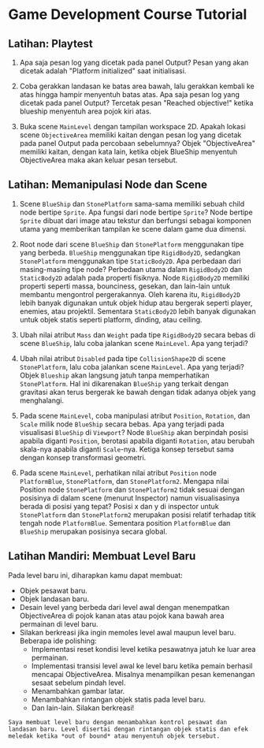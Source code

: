 # Game Development Course Tutorial

## Latihan: Playtest

1.  Apa saja pesan log yang dicetak pada panel Output?
    Pesan yang akan dicetak adalah "Platform initialized" saat initialisasi.

1.  Coba gerakkan landasan ke batas area bawah, lalu gerakkan kembali ke atas hingga hampir menyentuh batas atas. Apa saja pesan log yang dicetak pada panel Output?
    Tercetak pesan "Reached objective!" ketika blueship menyentuh area pojok kiri atas.

1.  Buka scene `MainLevel` dengan tampilan workspace 2D. Apakah lokasi scene `ObjectiveArea` memiliki kaitan dengan pesan log yang dicetak pada panel Output pada percobaan sebelumnya?
    Objek "ObjectiveArea" memiliki kaitan, dengan kata lain, ketika objek BlueShip menyentuh ObjectiveArea maka akan keluar pesan tersebut.

## Latihan: Memanipulasi Node dan Scene

1.  Scene `BlueShip` dan `StonePlatform` sama-sama memiliki sebuah child node bertipe `Sprite`. Apa fungsi dari node bertipe `Sprite`?
    Node bertipe `Sprite` dibuat dari image atau tekstur dan berfungsi sebagai komponen utama yang memberikan tampilan ke scene dalam game dua dimensi. 

1.  Root node dari scene `BlueShip` dan `StonePlatform` menggunakan tipe yang berbeda. `BlueShip` menggunakan tipe `RigidBody2D`, sedangkan `StonePlatform` menggunakan tipe `StaticBody2D`. Apa perbedaan dari masing-masing tipe node?
    Perbedaan utama dalam `RigidBody2D` dan `StaticBody2D` adalah pada properti fisiknya. Node `RigidBody2D` memiliki properti seperti massa, bounciness, gesekan, dan lain-lain untuk membantu mengontrol pergerakannya. Oleh karena itu, `RigidBody2D` lebih banyak digunakan untuk objek hidup atau bergerak seperti player, enemies, atau projektil. Sementara `StaticBody2D` lebih banyak digunakan untuk objek statis seperti platform, dinding, atau ceiling.  

1. Ubah nilai atribut `Mass` dan `Weight` pada tipe `RigidBody2D` secara bebas di scene `BlueShip`, lalu coba jalankan scene `MainLevel`. Apa yang terjadi?


1. Ubah nilai atribut `Disabled` pada tipe `CollisionShape2D` di scene `StonePlatform`, lalu coba jalankan scene `MainLevel`. Apa yang terjadi?
    Objek `Blueship` akan langsung jatuh tanpa memperhatikan `StonePlatform`. Hal ini dikarenakan `BlueShip` yang terkait dengan gravitasi akan terus bergerak ke bawah dengan tidak adanya objek yang menghalangi.

1. Pada scene `MainLevel`, coba manipulasi atribut `Position`, `Rotation`, dan `Scale` milik node `BlueShip` secara bebas. Apa yang terjadi pada visualisasi `BlueShip` di `Viewport`?
    Node `BlueShip` akan berpindah posisi apabila diganti `Position`, berotasi apabila diganti `Rotation`, atau berubah skala-nya apabila diganti `Scale`-nya. Ketiga konsep tersebut sama dengan konsep transformasi geometri.

1. Pada scene `MainLevel`, perhatikan nilai atribut `Position` node `PlatformBlue`, `StonePlatform`, dan `StonePlatform2`. Mengapa nilai Position node `StonePlatform` dan `StonePlatform2` tidak sesuai dengan posisinya di dalam scene (menurut Inspector) namun visualisasinya berada di posisi yang tepat?
    Posisi x dan y di inspector untuk `StonePlatform` dan `StonePlatform2` merupakan posisi relatif terhadap titik tengah node `PlatformBlue`. Sementara position `PlatformBlue` dan `BlueShip` merupakan posisinya secara global.

## Latihan Mandiri: Membuat Level Baru

Pada level baru ini, diharapkan kamu dapat membuat:
- Objek pesawat baru.
- Objek landasan baru.
- Desain level yang berbeda dari level awal dengan menempatkan ObjectiveArea di pojok kanan atas atau pojok kana bawah area permainan di level baru.
- Silakan berkreasi jika ingin memoles level awal maupun level baru. Beberapa ide polishing:
  - Implementasi reset kondisi level ketika pesawatnya jatuh ke luar area permainan.
  - Implementasi transisi level awal ke level baru ketika pemain berhasil mencapai ObjectiveArea. Misalnya menampilkan pesan kemenangan sesaat sebelum pindah level.
  - Menambahkan gambar latar.
  - Menambahkan rintangan objek statis pada level baru.
  - Dan lain-lain. Silakan berkreasi!

```
Saya membuat level baru dengan menambahkan kontrol pesawat dan landasan baru. Level disertai dengan rintangan objek statis dan efek meledak ketika *out of bound* atau menyentuh objek tersebut.
```